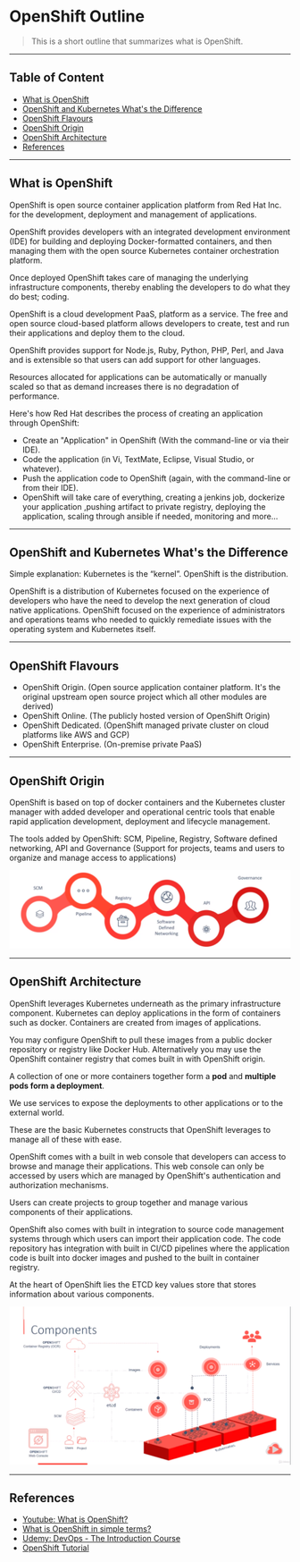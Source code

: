 # OpenShift Outline

> This is a short outline that summarizes what is OpenShift.

***

## Table of Content

* [What is OpenShift](#what-is-openshift)
* [OpenShift and Kubernetes What's the Difference](#openshift-and-kubernetes-whats-the-difference)
* [OpenShift Flavours](#openshift-flavours)
* [OpenShift Origin](#openshift-origin)
* [OpenShift Architecture](#openshift-architecture)
* [References](#references)

***

## What is OpenShift

OpenShift is open source container application platform from Red Hat Inc. for the development, deployment and management of applications.

OpenShift provides developers with an integrated development environment (IDE) for building and deploying Docker-formatted containers, and then managing them with the open source Kubernetes container orchestration platform.

Once deployed OpenShift takes care of managing the underlying infrastructure components, thereby enabling the developers to do what they do best; coding.

OpenShift is a cloud development PaaS, platform as a service. The free and open source cloud-based platform allows developers to create, test and run their applications and deploy them to the cloud.

OpenShift provides support for Node.js, Ruby, Python, PHP, Perl, and Java and is extensible so that users can add support for other languages.

Resources allocated for applications can be automatically or manually scaled so that as demand increases there is no degradation of performance.

Here's how Red Hat describes the process of creating an application through OpenShift:

* Create an "Application" in OpenShift (With the command-line or via their IDE).
* Code the application (in Vi, TextMate, Eclipse, Visual Studio, or whatever).
* Push the application code to OpenShift (again, with the command-line or from their IDE).
* OpenShift will take care of everything, creating a jenkins job, dockerize your application ,pushing artifact to private registry, deploying the application, scaling through ansible if needed, monitoring and more...

***

## OpenShift and Kubernetes What's the Difference

Simple explanation: Kubernetes is the “kernel”. OpenShift is the distribution.

OpenShift is a distribution of Kubernetes focused on the experience of developers who have the need to develop the next generation of cloud native applications. OpenShift focused on the experience of administrators and operations teams who needed to quickly remediate issues with the operating system and Kubernetes itself.

***

## OpenShift Flavours

* OpenShift Origin. (Open source application container platform. It's the original upstream open source project which all other modules are derived)
* OpenShift Online. (The publicly hosted version of OpenShift Origin)
* OpenShift Dedicated. (OpenShift managed private cluster on cloud platforms like AWS and GCP)
* OpenShift Enterprise. (On-premise private PaaS)

***

## OpenShift Origin

OpenShift is based on top of docker containers and the Kubernetes cluster manager with added developer and operational centric tools that enable rapid application development, deployment and lifecycle management.

The tools added by OpenShift: SCM, Pipeline, Registry, Software defined networking, API and Governance (Support for projects, teams and users to organize and manage access to applications)

![OpenShift added tools](./metadata/openshift-added-tools.png)

***

## OpenShift Architecture

OpenShift leverages Kubernetes underneath as the primary infrastructure component. Kubernetes can deploy applications in the form of containers such as docker. Containers are created from images of applications.

You may configure OpenShift to pull these images from a public docker repository or registry like Docker Hub. Alternatively you may use the OpenShift container registry that comes built in with OpenShift origin.

A collection of one or more containers together form a **pod** and **multiple pods form a deployment**.

We use services to expose the deployments to other applications or to the external world.

These are the basic Kubernetes constructs that OpenShift leverages to manage all of these with ease.

OpenShift comes with a built in web console that developers can access to browse and manage their applications. This web console can only be accessed by users which are managed by OpenShift's authentication and authorization mechanisms.

Users can create projects to group together and manage various components of their applications.

OpenShift also comes with built in integration to source code management systems through which users can import their application code. The code repository has integration with built in CI/CD pipelines where the application code is built into docker images and pushed to the built in container registry.

At the heart of OpenShift lies the ETCD key values store that stores information about various components.

![openshift architecture](./metadata/openshift-architecture.png)

***

## References

* [Youtube: What is OpenShift?](https://www.youtube.com/watch?v=KTN_QBuDplo)
* [What is OpenShift in simple terms?](https://www.quora.com/What-is-OpenShift-in-simple-terms)
* [Udemy: DevOps - The Introduction Course](https://www.udemy.com/course/learn-devops/)
* [OpenShift Tutorial](https://www.tutorialspoint.com/openshift/index.htm)

